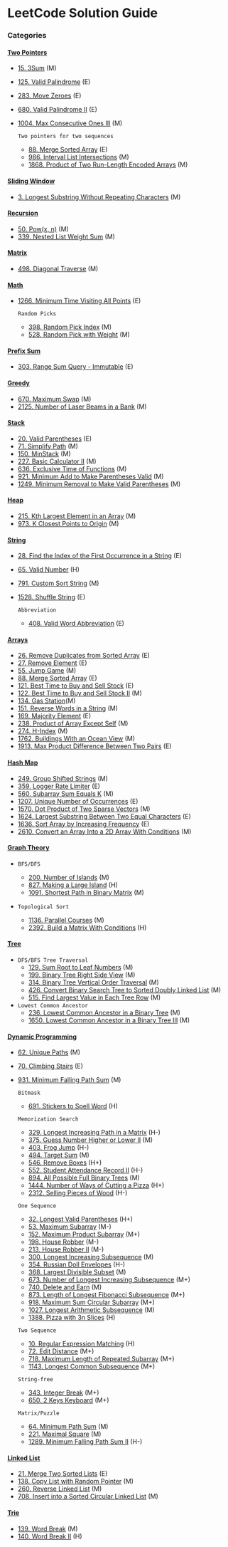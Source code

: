 # LeetCode Solution Guide

### Categories

#### [Two Pointers](https://github.com/bbrianxiao/Leetcode/tree/main/Two%20Pointer)
- [15. 3Sum](https://github.com/bbrianxiao/Leetcode/tree/main/Two%20Pointer/15.%203Sum) (M)
- [125. Valid Palindrome](https://github.com/bbrianxiao/Leetcode/tree/main/Two%20Pointer/125.%20Valid%20Palindrome) (E)
- [283. Move Zeroes](https://github.com/bbrianxiao/Leetcode/tree/main/Two%20Pointer/283.%20Move%20Zeroes) (E)
- [680. Valid Palindrome II](https://github.com/bbrianxiao/Leetcode/tree/main/Two%20Pointer/680.%20Valid%20Palindrome%20II) (E)
- [1004. Max Consecutive Ones III](https://github.com/bbrianxiao/Leetcode/tree/main/Two%20Pointer/1004.%20Max%20Consecutive%20Ones%20III) (M)

    ``Two pointers for two sequences``
    - [88. Merge Sorted Array](https://github.com/bbrianxiao/Leetcode/tree/main/Two%20Pointer/88.%20Merge%20Sorted%20Array) (E)
    - [986. Interval List Intersections](https://github.com/bbrianxiao/Leetcode/tree/main/Two%20Pointer/986.%20Interval%20List%20Intersections) (M)
    - [1868. Product of Two Run-Length Encoded Arrays](https://github.com/bbrianxiao/Leetcode/tree/main/Two%20Pointer/1868.%20Product%20of%20Two%20Run-Length%20Encoded%20Arrays) (M)

#### [Sliding Window](https://github.com/bbrianxiao/Leetcode/tree/main/Sliding%20Window)
- [3. Longest Substring Without Repeating Characters](https://github.com/bbrianxiao/Leetcode/tree/main/Sliding%20Window/3.%20Longest%20Substring%20Without%20Repeating%20Characters) (M)

#### [Recursion](https://github.com/bbrianxiao/Leetcode/tree/main/Recursion)
- [50. Pow(x, n)](https://github.com/bbrianxiao/Leetcode/tree/main/Recursion/50.%20Pow(x%2C%20n)) (M)
- [339. Nested List Weight Sum](https://github.com/bbrianxiao/Leetcode/tree/main/Recursion/339.%20Nested%20List%20Weight%20Sum) (M)

#### [Matrix](https://github.com/bbrianxiao/Leetcode/tree/main/Matrix)
- [498. Diagonal Traverse](https://github.com/bbrianxiao/Leetcode/tree/main/Matrix/498.%20Diagonal%20Traverse) (M)

#### [Math](https://github.com/bbrianxiao/Leetcode/tree/main/Math)
- [1266. Minimum Time Visiting All Points](https://github.com/bbrianxiao/Leetcode/tree/main/Math/1266.%20Minimum%20Time%20Visiting%20All%20Points) (E)

    ``Random Picks``
    - [398. Random Pick Index](https://github.com/bbrianxiao/Leetcode/tree/main/Math/398.%20Random%20Pick%20Index) (M)
    - [528. Random Pick with Weight](https://github.com/bbrianxiao/Leetcode/tree/main/Math/528.%20Random%20Pick%20With%20Weight) (M)

#### [Prefix Sum](https://github.com/bbrianxiao/Leetcode/tree/main/Prefix%20Sum)
- [303. Range Sum Query - Immutable](https://github.com/bbrianxiao/Leetcode/tree/main/Prefix%20Sum/303.%20Range%20Sum%20Query%20-%20Immutable) (E)

#### [Greedy](https://github.com/bbrianxiao/Leetcode/tree/main/Greedy)
- [670. Maximum Swap](https://github.com/bbrianxiao/Leetcode/tree/main/Greedy/670.%20Maximum%20Swap) (M)
- [2125. Number of Laser Beams in a Bank](https://github.com/bbrianxiao/Leetcode/tree/main/Greedy/2125.%20number%20of%20laser%20beams%20in%20a%20bank) (M)

#### [Stack](https://github.com/bbrianxiao/Leetcode/tree/main/Stack)
- [20. Valid Parentheses](https://github.com/bbrianxiao/Leetcode/tree/main/Stack/20.%20Valid%20Parentheses) (E)
- [71. Simplify Path](https://github.com/bbrianxiao/Leetcode/tree/main/Stack/71.%20Simplify%20Path) (M)
- [150. MinStack](https://github.com/bbrianxiao/Leetcode/tree/main/Stack/150.%20Min%20Stack) (M)
- [227. Basic Calculator II](https://github.com/bbrianxiao/Leetcode/tree/main/Stack/227.%20Basic%20Calculator%20II) (M)
- [636. Exclusive Time of Functions](https://github.com/bbrianxiao/Leetcode/tree/main/Stack/636.%20Exclusive%20Time%20of%20Functions) (M)
- [921. Minimum Add to Make Parentheses Valid](https://github.com/bbrianxiao/Leetcode/tree/main/Stack/921.%20Minimum%20Add%20to%20Make%20Parentheses%20Valid) (M)
- [1249. Minimum Removal to Make Valid Parentheses](https://github.com/bbrianxiao/Leetcode/tree/main/Stack/1249.%20Minimum%20Remove%20to%20Make%20Valid%20Parentheses) (M)

#### [Heap](https://github.com/bbrianxiao/Leetcode/tree/main/Heap)
- [215. Kth Largest Element in an Array](https://github.com/bbrianxiao/Leetcode/tree/main/Heap/215.%20Kth%20Largest%20Element%20in%20an%20Array) (M)
- [973. K Closest Points to Origin](https://github.com/bbrianxiao/Leetcode/tree/main/Heap/973.%20K%20Closest%20Points%20to%20Origin) (M)

#### [String](https://github.com/bbrianxiao/Leetcode/tree/main/String)
- [28. Find the Index of the First Occurrence in a String](https://github.com/bbrianxiao/Leetcode/tree/main/String/28.%20Find%20the%20Index%20of%20the%20First%20Occurrence%20in%20a%20String) (E)
- [65. Valid Number](https://github.com/bbrianxiao/Leetcode/tree/main/String/65.%20Valid%20Number) (H)
- [791. Custom Sort String](https://github.com/bbrianxiao/Leetcode/tree/main/String/791.%20Custom%20Sort%20String) (M)
- [1528. Shuffle String](https://github.com/bbrianxiao/Leetcode/tree/main/String/1528.%20Shuffle%20String) (E)

    ``Abbreviation``
    - [408. Valid Word Abbreviation](https://github.com/bbrianxiao/Leetcode/tree/main/String/408.%20Valid%20Word%20Abbreviation) (E)



#### [Arrays](https://github.com/bbrianxiao/Leetcode/tree/main/Arrays)
- [26. Remove Duplicates from Sorted Array](https://github.com/bbrianxiao/Leetcode/tree/main/Arrays/26.%20Remove%20Duplicates%20from%20Sorted%20Array) (E)
- [27. Remove Element](https://github.com/bbrianxiao/Leetcode/tree/main/Arrays/27.%20Remove%20Element) (E)
- [55. Jump Game](https://github.com/bbrianxiao/Leetcode/tree/main/Arrays/55.%20Jump%20Game) (M)
- [88. Merge Sorted Array](https://github.com/bbrianxiao/Leetcode/tree/main/Arrays/88.%20Merge%20Sorted%20Array) (E)
- [121. Best Time to Buy and Sell Stock](https://github.com/bbrianxiao/Leetcode/tree/main/Arrays/121.%20Best%20Time%20to%20Buy%20and%20Sell%20Stock) (E)
- [122. Best Time to Buy and Sell Stock II](https://github.com/bbrianxiao/Leetcode/tree/main/Arrays/122.%20Best%20Time%20to%20Buy%20and%20Sell%20Stock%20II) (M)
- [134. Gas Station](https://github.com/bbrianxiao/Leetcode/tree/main/Arrays/134.%20Gas%20Station)(M)
- [151. Reverse Words in a String](https://github.com/bbrianxiao/Leetcode/tree/main/Arrays/151.%20Reverse%20Words%20in%20a%20String) (M)
- [169. Majority Element](https://github.com/bbrianxiao/Leetcode/tree/main/Arrays/169.%20Majority%20Element) (E)
- [238. Product of Array Except Self](https://github.com/bbrianxiao/Leetcode/tree/main/Arrays/238.%20Product%20of%20Array%20Except%20Self) (M)
- [274. H-Index](https://github.com/bbrianxiao/Leetcode/tree/main/Arrays/274.%20H-Index) (M)
- [1762. Buildings With an Ocean View](https://github.com/bbrianxiao/Leetcode/tree/main/Arrays/1762.%20Buildings%20With%20an%20Ocean%20View) (M)
- [1913. Max Product Difference Between Two Pairs](https://github.com/bbrianxiao/Leetcode/tree/main/Arrays/1913.%20Maximum%20Product%20Difference%20Between%20Two%20Pairs) (E)

#### [Hash Map](https://github.com/bbrianxiao/Leetcode/tree/main/Hash%20Map)
- [249. Group Shifted Strings](https://github.com/bbrianxiao/Leetcode/tree/main/Hash%20Map/249.%20Group%20Shifted%20Strings) (M)
- [359. Logger Rate Limiter](https://github.com/bbrianxiao/Leetcode/tree/main/Hash%20Map/359.%20Logger%20Rate%20Limiter) (E)
- [560. Subarray Sum Equals K](https://github.com/bbrianxiao/Leetcode/tree/main/Hash%20Map/560.%20Subarray%20Sum%20Equals%20K) (M)
- [1207. Unique Number of Occurrences](https://github.com/bbrianxiao/Leetcode/tree/main/Hash%20Map/1207.%20Unique%20Number%20of%20Occurrences) (E)
- [1570. Dot Product of Two Sparse Vectors](https://github.com/bbrianxiao/Leetcode/tree/main/Hash%20Map/1570.%20Dot%20Product%20of%20Two%20Sparse%20Vectors) (M)
- [1624. Largest Substring Between Two Equal Characters](https://github.com/bbrianxiao/Leetcode/tree/main/Hash%20Map/1624.%20Largest%20Substring%20Between%20Two%20Equal%20Characters) (E)
- [1636. Sort Array by Increasing Frequency](https://github.com/bbrianxiao/Leetcode/tree/main/Hash%20Map/1636.%20Sort%20Array%20by%20Increasing%20Frequency) (E)
- [2610. Convert an Array Into a 2D Array With Conditions](https://github.com/bbrianxiao/Leetcode/tree/main/Hash%20Map/2610.%20Convert%20an%20Array%20Into%20a%202D%20Array%20With%20Conditions) (M)

#### [Graph Theory](https://github.com/bbrianxiao/Leetcode/tree/main/Graph%20Theory)  
-
    ``BFS/DFS``
    - [200. Number of Islands](https://github.com/bbrianxiao/Leetcode/tree/main/Graph%20Theory/200.%20Number%20of%20Islands) (M)
    - [827. Making a Large Island](https://github.com/bbrianxiao/Leetcode/tree/main/Graph%20Theory/827.%20Making%20a%20Large%20Island) (H)
    - [1091. Shortest Path in Binary Matrix](https://github.com/bbrianxiao/Leetcode/tree/main/Graph%20Theory/1091.%20Shortest%20Path%20in%20Binary%20Matrix) (M)

-
    ``Topological Sort``
    - [1136. Parallel Courses](https://github.com/bbrianxiao/Leetcode/tree/main/Graph%20Theory/1136.%20Parallel%20Courses) (M)
    - [2392. Build a Matrix With Conditions](https://github.com/bbrianxiao/Leetcode/tree/main/Graph%20Theory/2392.%20Build%20a%20Matrix%20With%20Conditions) (H)

#### [Tree](https://github.com/bbrianxiao/Leetcode/tree/main/Tree)  
-
    ``DFS/BFS Tree Traversal``
    - [129. Sum Root to Leaf Numbers](https://github.com/bbrianxiao/Leetcode/tree/main/Tree/129.%20Sum%20Root%20to%20Leaf%20Numbers) (M)
    - [199. Binary Tree Right Side View](https://github.com/bbrianxiao/Leetcode/tree/main/Tree/199.%20Binary%20Tree%20Right%20Side%20View) (M)
    - [314. Binary Tree Vertical Order Traversal](https://github.com/bbrianxiao/Leetcode/tree/main/Tree/314.%20Binary%20Tree%20Vertical%20Order%20Traversal) (M)
    - [426. Convert Binary Search Tree to Sorted Doubly Linked List](https://github.com/bbrianxiao/Leetcode/tree/main/Tree/426.%20Convert%20Binary%20Search%20Tree%20to%20Sorted%20Doubly%20Linked%20List) (M)
    - [515. Find Largest Value in Each Tree Row](https://github.com/bbrianxiao/Leetcode/tree/main/Tree/515.%20Find%20Largest%20Value%20in%20Each%20Tree%20Row) (M)
-
    ``Lowest Common Ancestor``
    - [236. Lowest Common Ancestor in a Binary Tree](https://github.com/bbrianxiao/Leetcode/tree/main/Tree/236.%20Lowest%20Common%20Ancestor%20of%20a%20Binary%20Tree) (M)
    - [1650. Lowest Common Ancestor in a Binary Tree III](https://github.com/bbrianxiao/Leetcode/tree/main/Tree/1650.%20Lowest%20Common%20Ancestor%20of%20a%20Binary%20Tree%20III) (M)


#### [Dynamic Programming](https://github.com/bbrianxiao/Leetcode/tree/main/Dynamic%20Programming) 
- [62. Unique Paths](https://github.com/bbrianxiao/Leetcode/tree/main/Dynamic%20Programming/62.%20Unique%20Paths) (M)
- [70. Climbing Stairs](https://github.com/bbrianxiao/Leetcode/tree/main/Dynamic%20Programming/70.%20Climbing%20Stairs) (E)
- [931. Minimum Falling Path Sum](https://github.com/bbrianxiao/Leetcode/tree/main/Dynamic%20Programming/931.%20Minimum%20Falling%20Path%20Sum%20Solution) (M)

    ``Bitmask``
    - [691. Stickers to Spell Word](https://github.com/bbrianxiao/Leetcode/tree/main/Dynamic%20Programming/691.%20Stickers%20to%20Spell%20Word%20) (H)

    ``Memorization Search``
    - [329. Longest Increasing Path in a Matrix](https://github.com/bbrianxiao/Leetcode/tree/main/Dynamic%20Programming/329.%20Longest%20Increasing%20Path%20in%20a%20Matrix) (H-)
    - [375. Guess Number Higher or Lower II](https://github.com/bbrianxiao/Leetcode/tree/main/Dynamic%20Programming/375.%20Guess%20Number%20Higher%20or%20Lower%20II) (M)
    - [403. Frog Jump](https://github.com/bbrianxiao/Leetcode/tree/main/Dynamic%20Programming/403.%20Frog%20Jump) (H-)
    - [494. Target Sum](https://github.com/bbrianxiao/Leetcode/tree/main/Dynamic%20Programming/494.%20Target%20Sum) (M)
    - [546. Remove Boxes](https://github.com/bbrianxiao/Leetcode/tree/main/Dynamic%20Programming/546.%20Remove%20Boxes) (H+)
    - [552. Student Attendance Record II](https://github.com/bbrianxiao/Leetcode/tree/main/Dynamic%20Programming/552.%20Student%20Attendance%20Record%20II) (H-)
    - [894. All Possible Full Binary Trees](https://github.com/bbrianxiao/Leetcode/tree/main/Dynamic%20Programming/894.%20All%20Possible%20Full%20Binary%20Trees) (M)
    - [1444. Number of Ways of Cutting a Pizza](https://github.com/bbrianxiao/Leetcode/tree/main/Dynamic%20Programming/1444.%20Number%20of%20Ways%20of%20Cutting%20a%20Pizza) (H+)
    - [2312. Selling Pieces of Wood](https://github.com/bbrianxiao/Leetcode/tree/main/Dynamic%20Programming/2312.%20Selling%20Pieces%20of%20Wood) (H-)

    ``One Sequence``
    - [32. Longest Valid Parentheses](https://github.com/bbrianxiao/Leetcode/tree/main/Dynamic%20Programming/32.%20Longest%20Valid%20Parentheses) (H+)
    - [53. Maximum Subarray](https://github.com/bbrianxiao/Leetcode/tree/main/Dynamic%20Programming/53.%20Maximum%20Subarray) (M-)
    - [152. Maximum Product Subarray](https://github.com/bbrianxiao/Leetcode/tree/main/Dynamic%20Programming/152.%20Maximum%20Product%20Subarray) (M+)
    - [198. House Robber](https://github.com/bbrianxiao/Leetcode/tree/main/Dynamic%20Programming/198.%20House%20Robber) (M-)
    - [213. House Robber II](https://github.com/bbrianxiao/Leetcode/tree/main/Dynamic%20Programming/213.%20House%20Robber%20II) (M-)
    - [300. Longest Increasing Subsequence](https://github.com/bbrianxiao/Leetcode/tree/main/Dynamic%20Programming/300.%20Longest%20Increasing%20Subsequence) (M)
    - [354. Russian Doll Envelopes](https://github.com/bbrianxiao/Leetcode/tree/main/Dynamic%20Programming/354.%20Russian%20Doll%20Envelopes) (H-)
    - [368. Largest Divisible Subset](https://github.com/bbrianxiao/Leetcode/tree/main/Dynamic%20Programming/368.%20Largest%20Divisible%20Subset) (M)
    - [673. Number of Longest Increasing Subsequence](https://github.com/bbrianxiao/Leetcode/tree/main/Dynamic%20Programming/673.%20Number%20of%20Longest%20Increasing%20Subsequence) (M+)
    - [740. Delete and Earn](https://github.com/bbrianxiao/Leetcode/tree/main/Dynamic%20Programming/740.%20Delete%20and%20Earn) (M)
    - [873. Length of Longest Fibonacci Subsequence](https://github.com/bbrianxiao/Leetcode/tree/main/Dynamic%20Programming/873.%20Length%20of%20Longest%20Fibonacci%20Subsequence) (M+)
    - [918. Maximum Sum Circular Subarray](https://github.com/bbrianxiao/Leetcode/tree/main/Dynamic%20Programming/918.%20Maximum%20Sum%20Circular%20Subarray) (M+)
    - [1027. Longest Arithmetic Subsequence](https://github.com/bbrianxiao/Leetcode/tree/main/Dynamic%20Programming/1027.%20Longest%20Arithmetic%20Subsequence) (M)
    - [1388. Pizza with 3n Slices](https://github.com/bbrianxiao/Leetcode/tree/main/Dynamic%20Programming/1388.%20Pizza%20with%203n%20Slices) (H)

    ``Two Sequence``
    - [10. Regular Expression Matching](https://github.com/bbrianxiao/Leetcode/tree/main/Dynamic%20Programming/10.%20Regular%20Expression%20Matching) (H)
    - [72. Edit Distance](https://github.com/bbrianxiao/Leetcode/tree/main/Dynamic%20Programming/72.%20Edit%20Distance) (M+)
    - [718. Maximum Length of Repeated Subarray](https://github.com/bbrianxiao/Leetcode/tree/main/Dynamic%20Programming/718.%20Maximum%20Length%20of%20Repeated%20Subarray) (M+)
    - [1143. Longest Common Subsequence](https://github.com/bbrianxiao/Leetcode/tree/main/Dynamic%20Programming/1143.%20Longest%20Common%20Subsequence) (M+)

    ``String-free``
    - [343. Integer Break](https://github.com/bbrianxiao/Leetcode/tree/main/Dynamic%20Programming/343.%20Integer%20Break) (M+)
    - [650. 2 Keys Keyboard](https://github.com/bbrianxiao/Leetcode/tree/main/Dynamic%20Programming/650.%202%20Keys%20Keyboard) (M+)

    ``Matrix/Puzzle``
    - [64. Minimum Path Sum](https://github.com/bbrianxiao/Leetcode/tree/main/Dynamic%20Programming/64.%20Minimum%20Path%20Sum) (M)
    - [221. Maximal Square](https://github.com/bbrianxiao/Leetcode/tree/main/Dynamic%20Programming/221.%20Maximal%20Square) (M)
    - [1289. Minimum Falling Path Sum II](https://github.com/bbrianxiao/Leetcode/tree/main/Dynamic%20Programming/1289.%20Minimum%20Falling%20Path%20Sum%20II) (H-)


#### [Linked List](https://github.com/bbrianxiao/Leetcode/tree/main/Linked%20List) 
- [21. Merge Two Sorted Lists](https://github.com/bbrianxiao/Leetcode/tree/main/Linked%20List/21.%20Merge%20Two%20Sorted%20Lists) (E)
- [138. Copy List with Random Pointer](https://github.com/bbrianxiao/Leetcode/tree/main/Linked%20List/138.%20Copy%20List%20with%20Random%20Pointer) (M)
- [260. Reverse Linked List](https://github.com/bbrianxiao/Leetcode/tree/main/Linked%20List/206.%20Reverse%20Linked%20LIst) (M)
- [708. Insert into a Sorted Circular Linked List](https://github.com/bbrianxiao/Leetcode/tree/main/Linked%20List/708.%20Insert%20into%20a%20Sorted%20Circular%20Linked%20List) (M)

#### [Trie](https://github.com/bbrianxiao/Leetcode/tree/main/Trie) 
- [139. Word Break](https://github.com/bbrianxiao/Leetcode/tree/main/Trie/139.%20Word%20Break) (M)
- [140. Word Break II](https://github.com/bbrianxiao/Leetcode/tree/main/Trie/140.%20Word%20Break%20II) (H)
